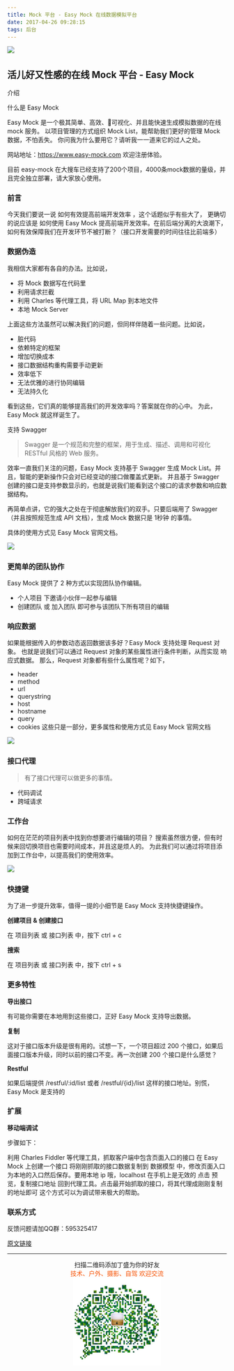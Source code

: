 ```yaml
---
title: Mock 平台 - Easy Mock 在线数据模拟平台
date: 2017-04-26 09:28:15
tags: 后台
---
```

![](https://dn-mhke0kuv.qbox.me/693e427d03dabb5957ee.png)

## 活儿好又性感的在线 Mock 平台 - Easy Mock

介绍

什么是 Easy Mock

<!--more-->

Easy Mock 是一个极其简单、高效、可视化、并且能快速生成模拟数据的在线 mock 服务。
以项目管理的方式组织 Mock List，能帮助我们更好的管理 Mock 数据，不怕丢失。
你问我为什么要用它？请听我一一道来它的过人之处。

网站地址：https://www.easy-mock.com 欢迎注册体验。

目前 easy-mock 在大搜车已经支持了200个项目，4000条mock数据的量级，并且完全独立部署，请大家放心使用。

### 前言

今天我们要说一说 如何有效提高前端开发效率 ，这个话题似乎有些大了，
更确切的说应该是 如何使用 Easy Mock 提高前端开发效率。在前后端分离的大浪潮下，如何有效保障我们在开发环节不被打断？（接口开发需要的时间往往比前端多）

### 数据伪造

我相信大家都有各自的办法。比如说，

* 将 Mock 数据写在代码里
* 利用请求拦截
* 利用 Charles 等代理工具，将 URL Map 到本地文件
* 本地 Mock Server

上面这些方法虽然可以解决我们的问题，但同样伴随着一些问题。比如说，

* 脏代码
* 依赖特定的框架
* 增加切换成本
* 接口数据结构重构需要手动更新
* 效率低下
* 无法优雅的进行协同编辑
* 无法持久化

看到这些，它们真的能够提高我们的开发效率吗？答案就在你的心中。
为此，Easy Mock 就这样诞生了。

支持 Swagger

> Swagger 是一个规范和完整的框架，用于生成、描述、调用和可视化 RESTful 风格的 Web 服务。

效率一直我们关注的问题，Easy Mock 支持基于 Swagger 生成 Mock List。并且，智能的更新操作只会对已经变动的接口做覆盖式更新。
并且基于 Swagger 创建的接口是支持参数显示的，也就是说我们能看到这个接口的请求参数和响应数据结构。

再简单点讲，它的强大之处在于彻底解放我们的双手。只要后端用了 Swagger（并且按照规范生成 API 文档），生成 Mock 数据只是 1秒钟 的事情。

具体的使用方式见 Easy Mock 官网文档。

![](https://dn-mhke0kuv.qbox.me/73691fc806ff70250d52.png)


### 更简单的团队协作

Easy Mock 提供了 2 种方式以实现团队协作编辑。

* 个人项目 下邀请小伙伴一起参与编辑
* 创建团队 或 加入团队 即可参与该团队下所有项目的编辑

### 响应数据

如果能根据传入的参数动态返回数据该多好？Easy Mock 支持处理 Request 对象。
也就是说我们可以通过 Request 对象的某些属性进行条件判断，从而实现 响应式数据。
那么，Request 对象都有些什么属性呢？如下，

* header
* method
* url
* querystring
* host
* hostname
* query
* cookies
这些只是一部分，更多属性和使用方式见 Easy Mock 官网文档

![](https://dn-mhke0kuv.qbox.me/3908b21d67664b7cd706.png)

### 接口代理

> 有了接口代理可以做更多的事情。

* 代码调试
* 跨域请求

### 工作台

如何在茫茫的项目列表中找到你想要进行编辑的项目？
搜索虽然很方便，但有时候来回切换项目也需要时间成本，并且这是烦人的。
为此我们可以通过将项目添加到工作台中，以提高我们的使用效率。

![](https://dn-mhke0kuv.qbox.me/28ac33f30c0b201f873d.png)


### 快捷键

为了进一步提升效率，值得一提的小细节是 Easy Mock 支持快捷键操作。

**创建项目 & 创建接口**

在 项目列表 或 接口列表 中，按下 ctrl + c

**搜索**

在 项目列表 或 接口列表 中，按下 ctrl + s

### 更多特性

**导出接口**

有可能你需要在本地用到这些接口，正好 Easy Mock 支持导出数据。

**复制**

这对于接口版本升级是很有用的。试想一下，一个项目超过 200 个接口，如果后面接口版本升级，同时以前的接口不变。再一次创建 200 个接口是什么感觉？

**Restful**

如果后端提供 /restful/:id/list 或者 /restful/{id}/list 这样的接口地址。别慌，Easy Mock 是支持的

### 扩展

**移动端调试**

步骤如下：

利用 Charles Fiddler 等代理工具，抓取客户端中包含页面入口的接口
在 Easy Mock 上创建一个接口
将刚刚抓取的接口数据复制到 数据模型 中，修改页面入口为本地的入口然后保存。要用本地 ip 哦，localhost 在手机上是无效的
点击 预览，复制接口地址
回到代理工具。点击最开始抓取的接口，将其代理成刚刚复制的地址即可
这个方式可以为调试带来极大的帮助。

### 联系方式

反馈问题请加QQ群：595325417

[原文链接](https://juejin.im/post/58ff1fae61ff4b0066792f6e)


-------

<div  align=center>
    <center> 扫描二维码添加丁盛为你的好友</center ><center><font color=#f75000 size=>技术、户外、摄影、自驾 欢迎交流</font><center><img width='40%' align='center' src='/uploads/wechat-qcode.jpg
'>
</div>


